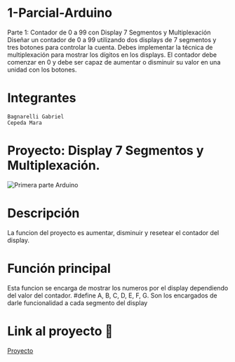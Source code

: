 # 1-Parcial-Arduino
Parte 1: Contador de 0 a 99 con Display 7 Segmentos y Multiplexación 
Diseñar un contador de 0 a 99 utilizando dos displays de 7 segmentos y tres botones para controlar la cuenta. Debes implementar la técnica de multiplexación para mostrar los dígitos en los displays. El contador debe comenzar en 0 y debe ser capaz de aumentar o disminuir su valor en una unidad con los botones. 

# Integrantes

    Bagnarelli Gabriel
    Cepeda Mara
    
# Proyecto: Display 7 Segmentos y Multiplexación.

![Primera parte Arduino](https://github.com/g4b7i3l/1-Parcial-Arduino/assets/84038677/448ff35c-c34c-43da-8643-ea060de1f6a9)

# Descripción

La funcion del proyecto es aumentar, disminuir y resetear el contador del display.

# Función principal

Esta funcion se encarga de mostrar los numeros por el display dependiendo del valor del contador.
#define A, B, C, D, E, F, G. Son los encargados de darle funcionalidad a cada segmento del display

# Link al proyecto 💨
<a href="https://www.tinkercad.com/things/1uAkiIDxBih-smashing-hango-trug/editel?tenant=circuits
" rel="nofollow">Proyecto
</a>
